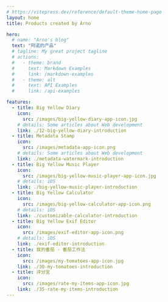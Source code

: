 ```yaml
---
# https://vitepress.dev/reference/default-theme-home-page
layout: home
title: Products created by Arno

hero:
  # name: "Arno's blog"
  text: "阿诺的产品"
  # tagline: My great project tagline
  # actions:
  #   - theme: brand
  #     text: Markdown Examples
  #     link: /markdown-examples
  #   - theme: alt
  #     text: API Examples
  #     link: /api-examples

features:
  - title: Big Yellow Diary
    icon:
      src: /images/big-yellow-diary-app-icon.jpg
    # details: Some articles about Web development
    link: ./12-big-yellow-diary-introduction
  - title: Metadata Stamp
    icon:
      src: /images/metadata-app-icon.png
    # details: Some articles about Web development
    link: ./metadata-watermark-introduction
  - title: Big Yellow Music Player
    icon:
      src: /images/big-yellow-music-player-app-icon.jpg
    # details: iOS
    link: ./big-yellow-music-player-introduction
  - title: Big Yellow Calculator
    icon:
      src: /images/big-yellow-calculator-app-icon.png
    # details: iOS
    link: ./customizable-calculator-introduction
  - title: Big Yellow Exif Editor
    icon:
      src: /images/exif-editor-app-icon.png
    # details: iOS
    link: ./exif-editor-introduction
  - title: 我的番茄 - 番茄工作法
    icon:
      src: /images/my-tomatoes-app-icon.jpg
    link: ./30-my-tomatoes-introduction
  - title: 评分宝
    icon:
      src: /images/rate-my-items-app-icon.jpg
    link: ./35-rate-my-items-introduction
---
```

